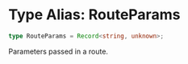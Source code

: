 # Type Alias: RouteParams

```ts
type RouteParams = Record<string, unknown>;
```

Parameters passed in a route.
